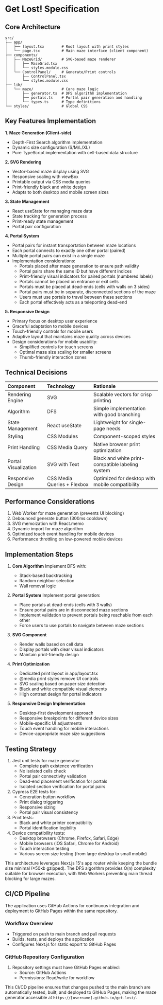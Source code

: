 # Get Lost! Specification

## Core Architecture

```
src/
├── app/
│   ├── layout.tsx        # Root layout with print styles
│   └── page.tsx          # Main maze interface (client component)
├── components/
│   ├── MazeGrid/         # SVG-based maze renderer
│   │   ├── MazeGrid.tsx
│   │   └── styles.module.css
│   └── ControlPanel/     # Generate/Print controls
│       ├── ControlPanel.tsx
│       └── styles.module.css
├── lib/
│   └── maze/             # Core maze logic
│       ├── generator.ts  # DFS algorithm implementation
│       ├── portals.ts    # Portal pair generation and handling
│       └── types.ts      # Type definitions
└── styles/               # Global CSS
```

## Key Features Implementation

**1. Maze Generation (Client-side)**

- Depth-First Search algorithm implementation
- Dynamic size configuration (S/M/L/XL)
- Pure TypeScript implementation with cell-based data structure

**2. SVG Rendering**

- Vector-based maze display using SVG
- Responsive scaling with viewBox
- Printable output via CSS media queries
- Print-friendly black and white design
- Adapts to both desktop and mobile screen sizes

**3. State Management**

- React useState for managing maze data
- State tracking for generation process
- Print-ready state management
- Portal pair configuration

**4. Portal System**

- Portal pairs for instant transportation between maze locations
- Each portal connects to exactly one other portal (paired)
- Multiple portal pairs can exist in a single maze
- Implementation considerations:
  - Portals placed after maze generation to ensure path validity
  - Portal pairs share the same ID but have different indices
  - Print-friendly visual indicators for paired portals (numbered labels)
  - Portals cannot be placed on entrance or exit cells
  - Portals must be placed at dead-ends (cells with walls on 3 sides)
  - Portal pairs must be in separate, disconnected sections of the maze
  - Users must use portals to travel between these sections
  - Each portal effectively acts as a teleporting dead-end

**5. Responsive Design**

- Primary focus on desktop user experience
- Graceful adaptation to mobile devices
- Touch-friendly controls for mobile users
- Adaptive layout that maintains maze quality across devices
- Design considerations for mobile usability:
  - Simplified controls for touch screens
  - Optimal maze size scaling for smaller screens
  - Thumb-friendly interaction zones

## Technical Decisions

| Component | Technology | Rationale |
| :-- | :-- | :-- |
| Rendering Engine | SVG | Scalable vectors for crisp printing |
| Algorithm | DFS | Simple implementation with good branching |
| State Management | React useState | Lightweight for single-page needs |
| Styling | CSS Modules | Component-scoped styles |
| Print Handling | CSS Media Query | Native browser print optimization |
| Portal Visualization | SVG with Text | Black and white print-compatible labeling system |
| Responsive Design | CSS Media Queries + Flexbox | Optimized for desktop with mobile compatibility |

## Performance Considerations

1. Web Worker for maze generation (prevents UI blocking)
2. Debounced generate button (300ms cooldown)
3. SVG memoization with React.memo
4. Dynamic import for maze algorithm
5. Optimized touch event handling for mobile devices
6. Performance throttling on low-powered mobile devices

## Implementation Steps

1. **Core Algorithm**
Implement DFS with:
    - Stack-based backtracking
    - Random neighbor selection
    - Wall removal logic
    
2. **Portal System**
Implement portal generation:
    - Place portals at dead-ends (cells with 3 walls)
    - Ensure portal pairs are in disconnected maze sections
    - Implement validation to prevent portals being reachable from each other
    - Force users to use portals to navigate between maze sections

3. **SVG Component**
    - Render walls based on cell data
    - Display portals with clear visual indicators
    - Maintain print-friendly design

4. **Print Optimization**
    - Dedicated print layout in app/layout.tsx
    - @media print styles remove UI controls
    - SVG scaling based on paper size detection
    - Black and white compatible visual elements
    - High contrast design for portal indicators

5. **Responsive Design Implementation**
    - Desktop-first development approach
    - Responsive breakpoints for different device sizes
    - Mobile-specific UI adjustments
    - Touch event handling for mobile interactions
    - Device-appropriate maze size suggestions

## Testing Strategy

1. Jest unit tests for maze generator
    - Complete path existence verification
    - No isolated cells check
    - Portal pair connectivity validation
    - Dead-end placement verification for portals
    - Isolated section verification for portal pairs
2. Cypress E2E tests for:
    - Generation button workflow
    - Print dialog triggering
    - Responsive sizing
    - Portal pair visual consistency
3. Print tests:
    - Black and white printer compatibility
    - Portal identification legibility
4. Device compatibility tests:
    - Desktop browsers (Chrome, Firefox, Safari, Edge)
    - Mobile browsers (iOS Safari, Chrome for Android)
    - Touch interaction testing
    - Various screen size testing (from large desktop to small mobile)

This architecture leverages Next.js 15's app router while keeping the bundle size minimal (≈50kb gzipped). The DFS algorithm provides O(n) complexity suitable for browser execution, with Web Workers preventing main thread blocking for large mazes.

## CI/CD Pipeline

The application uses GitHub Actions for continuous integration and deployment to GitHub Pages within the same repository.

### Workflow Overview
- Triggered on push to main branch and pull requests
- Builds, tests, and deploys the application
- Configures Next.js for static export to GitHub Pages

### GitHub Repository Configuration
1. Repository settings must have GitHub Pages enabled:
   - Source: GitHub Actions
   - Permissions: Read/write for workflow

This CI/CD pipeline ensures that changes pushed to the main branch are automatically tested, built, and deployed to GitHub Pages, making the maze generator accessible at `https://[username].github.io/get-lost/`.
